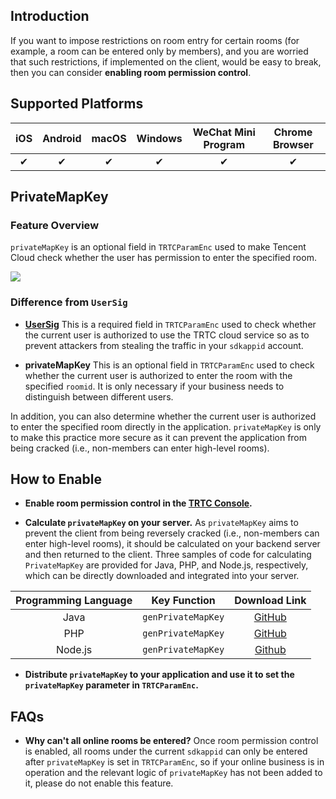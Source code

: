 ## Introduction

If you want to impose restrictions on room entry for certain rooms (for example, a room can be entered only by members), and you are worried that such restrictions, if implemented on the client, would be easy to break, then you can consider **enabling room permission control**.

## Supported Platforms

| iOS | Android | macOS | Windows | WeChat Mini Program | Chrome Browser |
|:-------:|:-------:|:-------:|:-------:|:-------:|:-------:|
|     ✔  |    ✔    |    ✔   |    ✔    |   ✔    |   ✔    |

## PrivateMapKey

### Feature Overview
`privateMapKey` is an optional field in `TRTCParamEnc` used to make Tencent Cloud check whether the user has permission to enter the specified room.

![](https://main.qcloudimg.com/raw/93389bf9638bcfaf3d744467889dea84.jpg)

### Difference from `UserSig`

- [**UserSig**](https://intl.cloud.tencent.com/document/product/647/35166) 
This is a required field in `TRTCParamEnc` used to check whether the current user is authorized to use the TRTC cloud service so as to prevent attackers from stealing the traffic in your `sdkappid` account.

- **privateMapKey**
This is an optional field in `TRTCParamEnc` used to check whether the current user is authorized to enter the room with the specified `roomid`. It is only necessary if your business needs to distinguish between different users.

 In addition, you can also determine whether the current user is authorized to enter the specified room directly in the application. `privateMapKey` is only to make this practice more secure as it can prevent the application from being cracked (i.e., non-members can enter high-level rooms).
 
## How to Enable
 - **Enable room permission control in the [TRTC Console](https://console.cloud.tencent.com/rav).**

 - **Calculate `privateMapKey` on your server.**
  As `privateMapKey` aims to prevent the client from being reversely cracked (i.e., non-members can enter high-level rooms), it should be calculated on your backend server and then returned to the client.
  Three samples of code for calculating `PrivateMapKey` are provided for Java, PHP, and Node.js, respectively, which can be directly downloaded and integrated into your server.

| Programming Language | Key Function | Download Link |
|:---------:|:---------:|:---------:|
| Java | `genPrivateMapKey` | [GitHub](https://github.com/TencentVideoCloudMLVBDev/usersig_server_source/tree/master/java)|
| PHP | `genPrivateMapKey` | [GitHub](https://github.com/TencentVideoCloudMLVBDev/usersig_server_source/tree/master/php)|
| Node.js | `genPrivateMapKey` | [Github](https://github.com/TencentVideoCloudMLVBDev/usersig_server_source/tree/master/nodejs)|

 - **Distribute `privateMapKey` to your application and use it to set the `privateMapKey` parameter in `TRTCParamEnc`.**

## FAQs
 - **Why can't all online rooms be entered?**
 Once room permission control is enabled, all rooms under the current `sdkappid` can only be entered after `privateMapKey` is set in `TRTCParamEnc`, so if your online business is in operation and the relevant logic of `privateMapKey` has not been added to it, please do not enable this feature.

